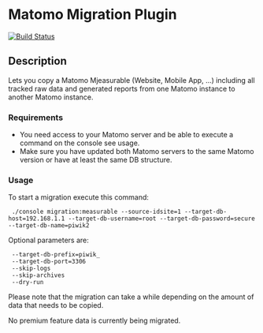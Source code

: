 # Matomo Migration Plugin

[![Build Status](https://travis-ci.org/matomo-org/plugin-Migration.svg?branch=master)](https://travis-ci.org/matomo-org/plugin-Migration)

## Description

Lets you copy a Matomo Mjeasurable (Website, Mobile App, ...) including all tracked raw data and generated reports
from one Matomo instance to another Matomo instance.

### Requirements

* You need access to your Matomo server and be able to execute a command on the console see usage.
* Make sure you have updated both Matomo servers to the same Matomo version or have at least the same DB structure.

### Usage

To start a migration execute this command:

```
 ./console migration:measurable --source-idsite=1 --target-db-host=192.168.1.1 --target-db-username=root --target-db-password=secure --target-db-name=piwik2
```

Optional parameters are:

```
 --target-db-prefix=piwik_
 --target-db-port=3306
 --skip-logs
 --skip-archives
 --dry-run
```

Please note that the migration can take a while depending on the amount of data that needs to be copied.

No premium feature data is currently being migrated.
